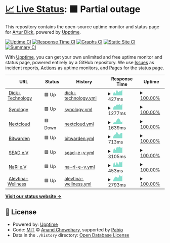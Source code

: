 # [📈 Live Status](https://unix0r.github.io/upptime): <!--live status--> **🟧 Partial outage**

This repository contains the open-source uptime monitor and status page for [Artur Dick](https://unix0r.github.io/upptime), powered by [Upptime](https://github.com/upptime/upptime).

[![Uptime CI](https://github.com/unix0r/upptime/workflows/Uptime%20CI/badge.svg)](https://github.com/unix0r/upptime/actions?query=workflow%3A%22Uptime+CI%22)
[![Response Time CI](https://github.com/unix0r/upptime/workflows/Response%20Time%20CI/badge.svg)](https://github.com/unix0r/upptime/actions?query=workflow%3A%22Response+Time+CI%22)
[![Graphs CI](https://github.com/unix0r/upptime/workflows/Graphs%20CI/badge.svg)](https://github.com/unix0r/upptime/actions?query=workflow%3A%22Graphs+CI%22)
[![Static Site CI](https://github.com/unix0r/upptime/workflows/Static%20Site%20CI/badge.svg)](https://github.com/unix0r/upptime/actions?query=workflow%3A%22Static+Site+CI%22)
[![Summary CI](https://github.com/unix0r/upptime/workflows/Summary%20CI/badge.svg)](https://github.com/unix0r/upptime/actions?query=workflow%3A%22Summary+CI%22)

With [Upptime](https://upptime.js.org), you can get your own unlimited and free uptime monitor and status page, powered entirely by a GitHub repository. We use [Issues](https://github.com/unix0r/upptime/issues) as incident reports, [Actions](https://github.com/unix0r/upptime/actions) as uptime monitors, and [Pages](https://unix0r.github.io/upptime) for the status page.

<!--start: status pages-->
<!-- This summary is generated by Upptime (https://github.com/upptime/upptime) -->
<!-- Do not edit this manually, your changes will be overwritten -->
<!-- prettier-ignore -->
| URL | Status | History | Response Time | Uptime |
| --- | ------ | ------- | ------------- | ------ |
| <img alt="" src="https://icons.duckduckgo.com/ip3/dick-technology.de.ico" height="13"> [Dick-Technology](https://dick-technology.de) | 🟩 Up | [dick-technology.yml](https://github.com/unix0r/upptime/commits/HEAD/history/dick-technology.yml) | <details><summary><img alt="Response time graph" src="./graphs/dick-technology/response-time-week.png" height="20"> 427ms</summary><br><a href="https://unix0r.github.io/upptime/history/dick-technology"><img alt="Response time 401" src="https://img.shields.io/endpoint?url=https%3A%2F%2Fraw.githubusercontent.com%2Funix0r%2Fupptime%2FHEAD%2Fapi%2Fdick-technology%2Fresponse-time.json"></a><br><a href="https://unix0r.github.io/upptime/history/dick-technology"><img alt="24-hour response time 636" src="https://img.shields.io/endpoint?url=https%3A%2F%2Fraw.githubusercontent.com%2Funix0r%2Fupptime%2FHEAD%2Fapi%2Fdick-technology%2Fresponse-time-day.json"></a><br><a href="https://unix0r.github.io/upptime/history/dick-technology"><img alt="7-day response time 427" src="https://img.shields.io/endpoint?url=https%3A%2F%2Fraw.githubusercontent.com%2Funix0r%2Fupptime%2FHEAD%2Fapi%2Fdick-technology%2Fresponse-time-week.json"></a><br><a href="https://unix0r.github.io/upptime/history/dick-technology"><img alt="30-day response time 384" src="https://img.shields.io/endpoint?url=https%3A%2F%2Fraw.githubusercontent.com%2Funix0r%2Fupptime%2FHEAD%2Fapi%2Fdick-technology%2Fresponse-time-month.json"></a><br><a href="https://unix0r.github.io/upptime/history/dick-technology"><img alt="1-year response time 397" src="https://img.shields.io/endpoint?url=https%3A%2F%2Fraw.githubusercontent.com%2Funix0r%2Fupptime%2FHEAD%2Fapi%2Fdick-technology%2Fresponse-time-year.json"></a></details> | <details><summary><a href="https://unix0r.github.io/upptime/history/dick-technology">100.00%</a></summary><a href="https://unix0r.github.io/upptime/history/dick-technology"><img alt="All-time uptime 98.26%" src="https://img.shields.io/endpoint?url=https%3A%2F%2Fraw.githubusercontent.com%2Funix0r%2Fupptime%2FHEAD%2Fapi%2Fdick-technology%2Fuptime.json"></a><br><a href="https://unix0r.github.io/upptime/history/dick-technology"><img alt="24-hour uptime 100.00%" src="https://img.shields.io/endpoint?url=https%3A%2F%2Fraw.githubusercontent.com%2Funix0r%2Fupptime%2FHEAD%2Fapi%2Fdick-technology%2Fuptime-day.json"></a><br><a href="https://unix0r.github.io/upptime/history/dick-technology"><img alt="7-day uptime 100.00%" src="https://img.shields.io/endpoint?url=https%3A%2F%2Fraw.githubusercontent.com%2Funix0r%2Fupptime%2FHEAD%2Fapi%2Fdick-technology%2Fuptime-week.json"></a><br><a href="https://unix0r.github.io/upptime/history/dick-technology"><img alt="30-day uptime 100.00%" src="https://img.shields.io/endpoint?url=https%3A%2F%2Fraw.githubusercontent.com%2Funix0r%2Fupptime%2FHEAD%2Fapi%2Fdick-technology%2Fuptime-month.json"></a><br><a href="https://unix0r.github.io/upptime/history/dick-technology"><img alt="1-year uptime 99.23%" src="https://img.shields.io/endpoint?url=https%3A%2F%2Fraw.githubusercontent.com%2Funix0r%2Fupptime%2FHEAD%2Fapi%2Fdick-technology%2Fuptime-year.json"></a></details>
| <img alt="" src="https://icons.duckduckgo.com/ip3/synology.dick-technology.de.ico" height="13"> [Synology](https://synology.dick-technology.de) | 🟩 Up | [synology.yml](https://github.com/unix0r/upptime/commits/HEAD/history/synology.yml) | <details><summary><img alt="Response time graph" src="./graphs/synology/response-time-week.png" height="20"> 1277ms</summary><br><a href="https://unix0r.github.io/upptime/history/synology"><img alt="Response time 1628" src="https://img.shields.io/endpoint?url=https%3A%2F%2Fraw.githubusercontent.com%2Funix0r%2Fupptime%2FHEAD%2Fapi%2Fsynology%2Fresponse-time.json"></a><br><a href="https://unix0r.github.io/upptime/history/synology"><img alt="24-hour response time 1684" src="https://img.shields.io/endpoint?url=https%3A%2F%2Fraw.githubusercontent.com%2Funix0r%2Fupptime%2FHEAD%2Fapi%2Fsynology%2Fresponse-time-day.json"></a><br><a href="https://unix0r.github.io/upptime/history/synology"><img alt="7-day response time 1277" src="https://img.shields.io/endpoint?url=https%3A%2F%2Fraw.githubusercontent.com%2Funix0r%2Fupptime%2FHEAD%2Fapi%2Fsynology%2Fresponse-time-week.json"></a><br><a href="https://unix0r.github.io/upptime/history/synology"><img alt="30-day response time 1272" src="https://img.shields.io/endpoint?url=https%3A%2F%2Fraw.githubusercontent.com%2Funix0r%2Fupptime%2FHEAD%2Fapi%2Fsynology%2Fresponse-time-month.json"></a><br><a href="https://unix0r.github.io/upptime/history/synology"><img alt="1-year response time 1642" src="https://img.shields.io/endpoint?url=https%3A%2F%2Fraw.githubusercontent.com%2Funix0r%2Fupptime%2FHEAD%2Fapi%2Fsynology%2Fresponse-time-year.json"></a></details> | <details><summary><a href="https://unix0r.github.io/upptime/history/synology">100.00%</a></summary><a href="https://unix0r.github.io/upptime/history/synology"><img alt="All-time uptime 98.09%" src="https://img.shields.io/endpoint?url=https%3A%2F%2Fraw.githubusercontent.com%2Funix0r%2Fupptime%2FHEAD%2Fapi%2Fsynology%2Fuptime.json"></a><br><a href="https://unix0r.github.io/upptime/history/synology"><img alt="24-hour uptime 100.00%" src="https://img.shields.io/endpoint?url=https%3A%2F%2Fraw.githubusercontent.com%2Funix0r%2Fupptime%2FHEAD%2Fapi%2Fsynology%2Fuptime-day.json"></a><br><a href="https://unix0r.github.io/upptime/history/synology"><img alt="7-day uptime 100.00%" src="https://img.shields.io/endpoint?url=https%3A%2F%2Fraw.githubusercontent.com%2Funix0r%2Fupptime%2FHEAD%2Fapi%2Fsynology%2Fuptime-week.json"></a><br><a href="https://unix0r.github.io/upptime/history/synology"><img alt="30-day uptime 100.00%" src="https://img.shields.io/endpoint?url=https%3A%2F%2Fraw.githubusercontent.com%2Funix0r%2Fupptime%2FHEAD%2Fapi%2Fsynology%2Fuptime-month.json"></a><br><a href="https://unix0r.github.io/upptime/history/synology"><img alt="1-year uptime 97.09%" src="https://img.shields.io/endpoint?url=https%3A%2F%2Fraw.githubusercontent.com%2Funix0r%2Fupptime%2FHEAD%2Fapi%2Fsynology%2Fuptime-year.json"></a></details>
| <img alt="" src="https://icons.duckduckgo.com/ip3/cloud.dick-technology.de.ico" height="13"> [Nextcloud](https://cloud.dick-technology.de) | 🟥 Down | [nextcloud.yml](https://github.com/unix0r/upptime/commits/HEAD/history/nextcloud.yml) | <details><summary><img alt="Response time graph" src="./graphs/nextcloud/response-time-week.png" height="20"> 1639ms</summary><br><a href="https://unix0r.github.io/upptime/history/nextcloud"><img alt="Response time 3327" src="https://img.shields.io/endpoint?url=https%3A%2F%2Fraw.githubusercontent.com%2Funix0r%2Fupptime%2FHEAD%2Fapi%2Fnextcloud%2Fresponse-time.json"></a><br><a href="https://unix0r.github.io/upptime/history/nextcloud"><img alt="24-hour response time 1041" src="https://img.shields.io/endpoint?url=https%3A%2F%2Fraw.githubusercontent.com%2Funix0r%2Fupptime%2FHEAD%2Fapi%2Fnextcloud%2Fresponse-time-day.json"></a><br><a href="https://unix0r.github.io/upptime/history/nextcloud"><img alt="7-day response time 1639" src="https://img.shields.io/endpoint?url=https%3A%2F%2Fraw.githubusercontent.com%2Funix0r%2Fupptime%2FHEAD%2Fapi%2Fnextcloud%2Fresponse-time-week.json"></a><br><a href="https://unix0r.github.io/upptime/history/nextcloud"><img alt="30-day response time 1295" src="https://img.shields.io/endpoint?url=https%3A%2F%2Fraw.githubusercontent.com%2Funix0r%2Fupptime%2FHEAD%2Fapi%2Fnextcloud%2Fresponse-time-month.json"></a><br><a href="https://unix0r.github.io/upptime/history/nextcloud"><img alt="1-year response time 3035" src="https://img.shields.io/endpoint?url=https%3A%2F%2Fraw.githubusercontent.com%2Funix0r%2Fupptime%2FHEAD%2Fapi%2Fnextcloud%2Fresponse-time-year.json"></a></details> | <details><summary><a href="https://unix0r.github.io/upptime/history/nextcloud">100.00%</a></summary><a href="https://unix0r.github.io/upptime/history/nextcloud"><img alt="All-time uptime 97.09%" src="https://img.shields.io/endpoint?url=https%3A%2F%2Fraw.githubusercontent.com%2Funix0r%2Fupptime%2FHEAD%2Fapi%2Fnextcloud%2Fuptime.json"></a><br><a href="https://unix0r.github.io/upptime/history/nextcloud"><img alt="24-hour uptime 99.98%" src="https://img.shields.io/endpoint?url=https%3A%2F%2Fraw.githubusercontent.com%2Funix0r%2Fupptime%2FHEAD%2Fapi%2Fnextcloud%2Fuptime-day.json"></a><br><a href="https://unix0r.github.io/upptime/history/nextcloud"><img alt="7-day uptime 100.00%" src="https://img.shields.io/endpoint?url=https%3A%2F%2Fraw.githubusercontent.com%2Funix0r%2Fupptime%2FHEAD%2Fapi%2Fnextcloud%2Fuptime-week.json"></a><br><a href="https://unix0r.github.io/upptime/history/nextcloud"><img alt="30-day uptime 100.00%" src="https://img.shields.io/endpoint?url=https%3A%2F%2Fraw.githubusercontent.com%2Funix0r%2Fupptime%2FHEAD%2Fapi%2Fnextcloud%2Fuptime-month.json"></a><br><a href="https://unix0r.github.io/upptime/history/nextcloud"><img alt="1-year uptime 95.65%" src="https://img.shields.io/endpoint?url=https%3A%2F%2Fraw.githubusercontent.com%2Funix0r%2Fupptime%2FHEAD%2Fapi%2Fnextcloud%2Fuptime-year.json"></a></details>
| <img alt="" src="https://icons.duckduckgo.com/ip3/bitwarden.dick-technology.de.ico" height="13"> [Bitwarden](https://bitwarden.dick-technology.de) | 🟩 Up | [bitwarden.yml](https://github.com/unix0r/upptime/commits/HEAD/history/bitwarden.yml) | <details><summary><img alt="Response time graph" src="./graphs/bitwarden/response-time-week.png" height="20"> 713ms</summary><br><a href="https://unix0r.github.io/upptime/history/bitwarden"><img alt="Response time 1236" src="https://img.shields.io/endpoint?url=https%3A%2F%2Fraw.githubusercontent.com%2Funix0r%2Fupptime%2FHEAD%2Fapi%2Fbitwarden%2Fresponse-time.json"></a><br><a href="https://unix0r.github.io/upptime/history/bitwarden"><img alt="24-hour response time 790" src="https://img.shields.io/endpoint?url=https%3A%2F%2Fraw.githubusercontent.com%2Funix0r%2Fupptime%2FHEAD%2Fapi%2Fbitwarden%2Fresponse-time-day.json"></a><br><a href="https://unix0r.github.io/upptime/history/bitwarden"><img alt="7-day response time 713" src="https://img.shields.io/endpoint?url=https%3A%2F%2Fraw.githubusercontent.com%2Funix0r%2Fupptime%2FHEAD%2Fapi%2Fbitwarden%2Fresponse-time-week.json"></a><br><a href="https://unix0r.github.io/upptime/history/bitwarden"><img alt="30-day response time 777" src="https://img.shields.io/endpoint?url=https%3A%2F%2Fraw.githubusercontent.com%2Funix0r%2Fupptime%2FHEAD%2Fapi%2Fbitwarden%2Fresponse-time-month.json"></a><br><a href="https://unix0r.github.io/upptime/history/bitwarden"><img alt="1-year response time 1364" src="https://img.shields.io/endpoint?url=https%3A%2F%2Fraw.githubusercontent.com%2Funix0r%2Fupptime%2FHEAD%2Fapi%2Fbitwarden%2Fresponse-time-year.json"></a></details> | <details><summary><a href="https://unix0r.github.io/upptime/history/bitwarden">100.00%</a></summary><a href="https://unix0r.github.io/upptime/history/bitwarden"><img alt="All-time uptime 97.27%" src="https://img.shields.io/endpoint?url=https%3A%2F%2Fraw.githubusercontent.com%2Funix0r%2Fupptime%2FHEAD%2Fapi%2Fbitwarden%2Fuptime.json"></a><br><a href="https://unix0r.github.io/upptime/history/bitwarden"><img alt="24-hour uptime 100.00%" src="https://img.shields.io/endpoint?url=https%3A%2F%2Fraw.githubusercontent.com%2Funix0r%2Fupptime%2FHEAD%2Fapi%2Fbitwarden%2Fuptime-day.json"></a><br><a href="https://unix0r.github.io/upptime/history/bitwarden"><img alt="7-day uptime 100.00%" src="https://img.shields.io/endpoint?url=https%3A%2F%2Fraw.githubusercontent.com%2Funix0r%2Fupptime%2FHEAD%2Fapi%2Fbitwarden%2Fuptime-week.json"></a><br><a href="https://unix0r.github.io/upptime/history/bitwarden"><img alt="30-day uptime 100.00%" src="https://img.shields.io/endpoint?url=https%3A%2F%2Fraw.githubusercontent.com%2Funix0r%2Fupptime%2FHEAD%2Fapi%2Fbitwarden%2Fuptime-month.json"></a><br><a href="https://unix0r.github.io/upptime/history/bitwarden"><img alt="1-year uptime 96.06%" src="https://img.shields.io/endpoint?url=https%3A%2F%2Fraw.githubusercontent.com%2Funix0r%2Fupptime%2FHEAD%2Fapi%2Fbitwarden%2Fuptime-year.json"></a></details>
| <img alt="" src="https://icons.duckduckgo.com/ip3/sead-ev.de.ico" height="13"> [SEAD e.V](https://sead-ev.de) | 🟩 Up | [sead-e-v.yml](https://github.com/unix0r/upptime/commits/HEAD/history/sead-e-v.yml) | <details><summary><img alt="Response time graph" src="./graphs/sead-e-v/response-time-week.png" height="20"> 3105ms</summary><br><a href="https://unix0r.github.io/upptime/history/sead-e-v"><img alt="Response time 2458" src="https://img.shields.io/endpoint?url=https%3A%2F%2Fraw.githubusercontent.com%2Funix0r%2Fupptime%2FHEAD%2Fapi%2Fsead-e-v%2Fresponse-time.json"></a><br><a href="https://unix0r.github.io/upptime/history/sead-e-v"><img alt="24-hour response time 3503" src="https://img.shields.io/endpoint?url=https%3A%2F%2Fraw.githubusercontent.com%2Funix0r%2Fupptime%2FHEAD%2Fapi%2Fsead-e-v%2Fresponse-time-day.json"></a><br><a href="https://unix0r.github.io/upptime/history/sead-e-v"><img alt="7-day response time 3105" src="https://img.shields.io/endpoint?url=https%3A%2F%2Fraw.githubusercontent.com%2Funix0r%2Fupptime%2FHEAD%2Fapi%2Fsead-e-v%2Fresponse-time-week.json"></a><br><a href="https://unix0r.github.io/upptime/history/sead-e-v"><img alt="30-day response time 2788" src="https://img.shields.io/endpoint?url=https%3A%2F%2Fraw.githubusercontent.com%2Funix0r%2Fupptime%2FHEAD%2Fapi%2Fsead-e-v%2Fresponse-time-month.json"></a><br><a href="https://unix0r.github.io/upptime/history/sead-e-v"><img alt="1-year response time 2484" src="https://img.shields.io/endpoint?url=https%3A%2F%2Fraw.githubusercontent.com%2Funix0r%2Fupptime%2FHEAD%2Fapi%2Fsead-e-v%2Fresponse-time-year.json"></a></details> | <details><summary><a href="https://unix0r.github.io/upptime/history/sead-e-v">100.00%</a></summary><a href="https://unix0r.github.io/upptime/history/sead-e-v"><img alt="All-time uptime 99.99%" src="https://img.shields.io/endpoint?url=https%3A%2F%2Fraw.githubusercontent.com%2Funix0r%2Fupptime%2FHEAD%2Fapi%2Fsead-e-v%2Fuptime.json"></a><br><a href="https://unix0r.github.io/upptime/history/sead-e-v"><img alt="24-hour uptime 100.00%" src="https://img.shields.io/endpoint?url=https%3A%2F%2Fraw.githubusercontent.com%2Funix0r%2Fupptime%2FHEAD%2Fapi%2Fsead-e-v%2Fuptime-day.json"></a><br><a href="https://unix0r.github.io/upptime/history/sead-e-v"><img alt="7-day uptime 100.00%" src="https://img.shields.io/endpoint?url=https%3A%2F%2Fraw.githubusercontent.com%2Funix0r%2Fupptime%2FHEAD%2Fapi%2Fsead-e-v%2Fuptime-week.json"></a><br><a href="https://unix0r.github.io/upptime/history/sead-e-v"><img alt="30-day uptime 100.00%" src="https://img.shields.io/endpoint?url=https%3A%2F%2Fraw.githubusercontent.com%2Funix0r%2Fupptime%2FHEAD%2Fapi%2Fsead-e-v%2Fuptime-month.json"></a><br><a href="https://unix0r.github.io/upptime/history/sead-e-v"><img alt="1-year uptime 100.00%" src="https://img.shields.io/endpoint?url=https%3A%2F%2Fraw.githubusercontent.com%2Funix0r%2Fupptime%2FHEAD%2Fapi%2Fsead-e-v%2Fuptime-year.json"></a></details>
| <img alt="" src="https://icons.duckduckgo.com/ip3/nari-ev.de.ico" height="13"> [NaRi e.V](https://nari-ev.de) | 🟩 Up | [na-ri-e-v.yml](https://github.com/unix0r/upptime/commits/HEAD/history/na-ri-e-v.yml) | <details><summary><img alt="Response time graph" src="./graphs/na-ri-e-v/response-time-week.png" height="20"> 453ms</summary><br><a href="https://unix0r.github.io/upptime/history/na-ri-e-v"><img alt="Response time 397" src="https://img.shields.io/endpoint?url=https%3A%2F%2Fraw.githubusercontent.com%2Funix0r%2Fupptime%2FHEAD%2Fapi%2Fna-ri-e-v%2Fresponse-time.json"></a><br><a href="https://unix0r.github.io/upptime/history/na-ri-e-v"><img alt="24-hour response time 629" src="https://img.shields.io/endpoint?url=https%3A%2F%2Fraw.githubusercontent.com%2Funix0r%2Fupptime%2FHEAD%2Fapi%2Fna-ri-e-v%2Fresponse-time-day.json"></a><br><a href="https://unix0r.github.io/upptime/history/na-ri-e-v"><img alt="7-day response time 453" src="https://img.shields.io/endpoint?url=https%3A%2F%2Fraw.githubusercontent.com%2Funix0r%2Fupptime%2FHEAD%2Fapi%2Fna-ri-e-v%2Fresponse-time-week.json"></a><br><a href="https://unix0r.github.io/upptime/history/na-ri-e-v"><img alt="30-day response time 370" src="https://img.shields.io/endpoint?url=https%3A%2F%2Fraw.githubusercontent.com%2Funix0r%2Fupptime%2FHEAD%2Fapi%2Fna-ri-e-v%2Fresponse-time-month.json"></a><br><a href="https://unix0r.github.io/upptime/history/na-ri-e-v"><img alt="1-year response time 403" src="https://img.shields.io/endpoint?url=https%3A%2F%2Fraw.githubusercontent.com%2Funix0r%2Fupptime%2FHEAD%2Fapi%2Fna-ri-e-v%2Fresponse-time-year.json"></a></details> | <details><summary><a href="https://unix0r.github.io/upptime/history/na-ri-e-v">100.00%</a></summary><a href="https://unix0r.github.io/upptime/history/na-ri-e-v"><img alt="All-time uptime 89.77%" src="https://img.shields.io/endpoint?url=https%3A%2F%2Fraw.githubusercontent.com%2Funix0r%2Fupptime%2FHEAD%2Fapi%2Fna-ri-e-v%2Fuptime.json"></a><br><a href="https://unix0r.github.io/upptime/history/na-ri-e-v"><img alt="24-hour uptime 100.00%" src="https://img.shields.io/endpoint?url=https%3A%2F%2Fraw.githubusercontent.com%2Funix0r%2Fupptime%2FHEAD%2Fapi%2Fna-ri-e-v%2Fuptime-day.json"></a><br><a href="https://unix0r.github.io/upptime/history/na-ri-e-v"><img alt="7-day uptime 100.00%" src="https://img.shields.io/endpoint?url=https%3A%2F%2Fraw.githubusercontent.com%2Funix0r%2Fupptime%2FHEAD%2Fapi%2Fna-ri-e-v%2Fuptime-week.json"></a><br><a href="https://unix0r.github.io/upptime/history/na-ri-e-v"><img alt="30-day uptime 100.00%" src="https://img.shields.io/endpoint?url=https%3A%2F%2Fraw.githubusercontent.com%2Funix0r%2Fupptime%2FHEAD%2Fapi%2Fna-ri-e-v%2Fuptime-month.json"></a><br><a href="https://unix0r.github.io/upptime/history/na-ri-e-v"><img alt="1-year uptime 99.99%" src="https://img.shields.io/endpoint?url=https%3A%2F%2Fraw.githubusercontent.com%2Funix0r%2Fupptime%2FHEAD%2Fapi%2Fna-ri-e-v%2Fuptime-year.json"></a></details>
| <img alt="" src="https://icons.duckduckgo.com/ip3/alevtina-wellness.de.ico" height="13"> [Alevtina-Wellness](https://alevtina-wellness.de) | 🟩 Up | [alevtina-wellness.yml](https://github.com/unix0r/upptime/commits/HEAD/history/alevtina-wellness.yml) | <details><summary><img alt="Response time graph" src="./graphs/alevtina-wellness/response-time-week.png" height="20"> 2793ms</summary><br><a href="https://unix0r.github.io/upptime/history/alevtina-wellness"><img alt="Response time 2541" src="https://img.shields.io/endpoint?url=https%3A%2F%2Fraw.githubusercontent.com%2Funix0r%2Fupptime%2FHEAD%2Fapi%2Falevtina-wellness%2Fresponse-time.json"></a><br><a href="https://unix0r.github.io/upptime/history/alevtina-wellness"><img alt="24-hour response time 3721" src="https://img.shields.io/endpoint?url=https%3A%2F%2Fraw.githubusercontent.com%2Funix0r%2Fupptime%2FHEAD%2Fapi%2Falevtina-wellness%2Fresponse-time-day.json"></a><br><a href="https://unix0r.github.io/upptime/history/alevtina-wellness"><img alt="7-day response time 2793" src="https://img.shields.io/endpoint?url=https%3A%2F%2Fraw.githubusercontent.com%2Funix0r%2Fupptime%2FHEAD%2Fapi%2Falevtina-wellness%2Fresponse-time-week.json"></a><br><a href="https://unix0r.github.io/upptime/history/alevtina-wellness"><img alt="30-day response time 2949" src="https://img.shields.io/endpoint?url=https%3A%2F%2Fraw.githubusercontent.com%2Funix0r%2Fupptime%2FHEAD%2Fapi%2Falevtina-wellness%2Fresponse-time-month.json"></a><br><a href="https://unix0r.github.io/upptime/history/alevtina-wellness"><img alt="1-year response time 2614" src="https://img.shields.io/endpoint?url=https%3A%2F%2Fraw.githubusercontent.com%2Funix0r%2Fupptime%2FHEAD%2Fapi%2Falevtina-wellness%2Fresponse-time-year.json"></a></details> | <details><summary><a href="https://unix0r.github.io/upptime/history/alevtina-wellness">100.00%</a></summary><a href="https://unix0r.github.io/upptime/history/alevtina-wellness"><img alt="All-time uptime 99.77%" src="https://img.shields.io/endpoint?url=https%3A%2F%2Fraw.githubusercontent.com%2Funix0r%2Fupptime%2FHEAD%2Fapi%2Falevtina-wellness%2Fuptime.json"></a><br><a href="https://unix0r.github.io/upptime/history/alevtina-wellness"><img alt="24-hour uptime 100.00%" src="https://img.shields.io/endpoint?url=https%3A%2F%2Fraw.githubusercontent.com%2Funix0r%2Fupptime%2FHEAD%2Fapi%2Falevtina-wellness%2Fuptime-day.json"></a><br><a href="https://unix0r.github.io/upptime/history/alevtina-wellness"><img alt="7-day uptime 100.00%" src="https://img.shields.io/endpoint?url=https%3A%2F%2Fraw.githubusercontent.com%2Funix0r%2Fupptime%2FHEAD%2Fapi%2Falevtina-wellness%2Fuptime-week.json"></a><br><a href="https://unix0r.github.io/upptime/history/alevtina-wellness"><img alt="30-day uptime 99.95%" src="https://img.shields.io/endpoint?url=https%3A%2F%2Fraw.githubusercontent.com%2Funix0r%2Fupptime%2FHEAD%2Fapi%2Falevtina-wellness%2Fuptime-month.json"></a><br><a href="https://unix0r.github.io/upptime/history/alevtina-wellness"><img alt="1-year uptime 99.68%" src="https://img.shields.io/endpoint?url=https%3A%2F%2Fraw.githubusercontent.com%2Funix0r%2Fupptime%2FHEAD%2Fapi%2Falevtina-wellness%2Fuptime-year.json"></a></details>

<!--end: status pages-->

[**Visit our status website →**](https://unix0r.github.io/upptime)

## 📄 License

- Powered by: [Upptime](https://github.com/upptime/upptime)
- Code: [MIT](./LICENSE) © [Anand Chowdhary](https://anandchowdhary.com), supported by [Pabio](https://pabio.com)
- Data in the `./history` directory: [Open Database License](https://opendatacommons.org/licenses/odbl/1-0/)
